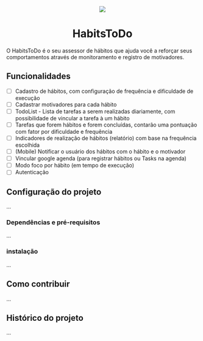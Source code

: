 <p align="center"><img src="https://github.com/Matheus-Lara/science-and-code/assets/63257275/d84b82bc-7597-434f-840c-6d2507e8b85d"></img></p>

<h1 align="center">HabitsToDo</h1>



O HabitsToDo é o seu assessor de hábitos que ajuda você a reforçar seus comportamentos através de monitoramento e registro de motivadores.

## Funcionalidades

- [ ] Cadastro de hábitos, com configuração de frequência e dificuldade de execução
- [ ] Cadastrar motivadores para cada hábito
- [ ] TodoList - Lista de tarefas a serem realizadas diariamente, com possibilidade de vincular a tarefa à um hábito
- [ ] Tarefas que forem hábitos e forem concluídas, contarão uma pontuação com fator por dificuldade e frequência
- [ ] Indicadores de realização de hábitos (relatório) com base na frequência escolhida
- [ ] (Mobile) Notificar o usuário dos hábitos com o hábito e o motivador
- [ ] Vincular google agenda (para registrar hábitos ou Tasks na agenda)
- [ ] Modo foco por hábito (em tempo de execução)
- [ ] Autenticação

## Configuração do projeto
...

### Dependências e pré-requisitos
...

### instalação
...

## Como contribuir
...

## Histórico do projeto
...
